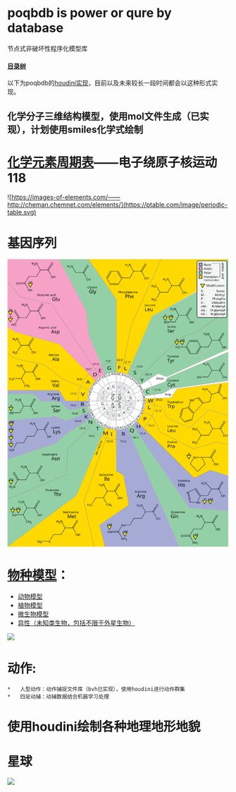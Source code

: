 # poqbdb is power or qure by database

节点式非破坏性程序化模型库

#### [目录树](poqbdb.md)

以下为poqbdb的[houdini实现](https://github.com/FofightFong/Learnrut)，目前以及未来较长一段时间都会以这种形式实现。

## 化学分子三维结构模型，使用mol文件生成（已实现），计划使用smiles化学式绘制

# [化学元素周期表](https://ptable.com/#Properties)——电子绕原子核运动 118
![https://images-of-elements.com/——http://cheman.chemnet.com/elements/](https://ptable.com/image/periodic-table.svg)

# 基因序列
![](/mDrivEngine/GeneticCode.svg)


# [物种模型](https://github.com/FofightFong/Learnrut/tree/main/poqbdb)：


*	[动物模型](https://github.com/FofightFong/Learnrut/tree/main/poqbdb/biology/animal)
*	[植物模型](https://github.com/FofightFong/Learnrut/tree/main/poqbdb/biology/plant)
*	[微生物模型](https://github.com/FofightFong/Learnrut/tree/main/poqbdb/biology/microorganism)
*	[异性（未知类生物，包括不限于外星生物）](https://github.com/FofightFong/Learnrut/tree/main/poqbdb/biology/Alien)

![](/mDrivEngine/kpcofgs.png)

# 动作:
	*	人型动作：动作捕捉文件库（bvh已实现），使用houdini进行动作群集
	*	四足动捕：动捕数据结合机器学习处理

# 使用houdini绘制各种地理地形地貌

# 星球

![](/mDrivEngine/SolarSystem.jpg)